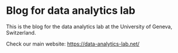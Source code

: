 # Blog for data analytics lab
This is the blog for the data analytics lab at the
University of Geneva, Switzerland.

Check our main website: <https://data-analytics-lab.net/>
